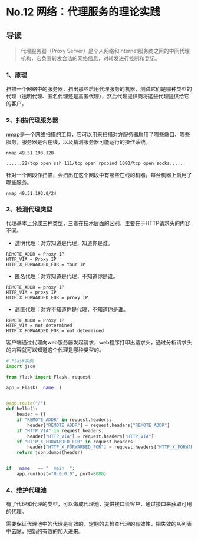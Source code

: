 # No.12 网络：代理服务的理论实践

## 导读

> 代理服务器（Proxy Server）是个人网络和Internet服务商之间的中间代理机构，它负责转发合法的网络信息，对转发进行控制和登记。

### 1、原理

扫描一个网络中的服务器，扫出那些启用代理服务的机器，测试它们是哪种类型的代理（透明代理、匿名代理还是高匿代理），然后代理提供商将这些代理提供给它的客户。

### 2、扫描代理服务器

nmap是一个网络扫描的工具，它可以用来扫描对方服务器启用了哪些端口、哪些服务，服务器是否在线，以及猜测服务器可能运行的操作系统。

```shell
nmap 49.51.193.128

......22/tcp open ssh 111/tcp open rpcbind 1080/tcp open socks......
```

针对一个网段作扫描，会扫出在这个网段中有哪些在线的机器，每台机器上启用了哪些服务。

```shell
nmap 49.51.193.0/24
```

### 3、检测代理类型

代理基本上分成三种类型，三者在技术层面的区别，主要在于HTTP请求头的内容不同。

- 透明代理：对方知道是代理，知道你是谁。

```shell
REMOTE_ADDR = Proxy IP
HTTP_VIA = Proxy IP
HTTP_X_FORWARDED_FOR = Your IP
```

- 匿名代理：对方知道是代理，不知道你是谁。

```shell
REMOTE_ADDR = proxy IP
HTTP_VIA = proxy IP
HTTP_X_FORWARDED_FOR = proxy IP
```

- 高匿代理：对方不知道你是代理，不知道你是谁。

```shell
REMOTE_ADDR = Proxy IP
HTTP_VIA = not determined
HTTP_X_FORWARDED_FOR = not determined
```

客户端通过代理向web服务器发起请求，web程序打印出请求头，通过分析请求头的内容就可以知道这个代理是哪种类型的。

```python
# Flask实例
import json

from flask import Flask, request

app = Flask(__name__)


@app.route("/")
def hello():
    header = {}
    if "REMOTE_ADDR" in request.headers:
        header["REMOTE_ADDR"] = request.headers["REMOTE_ADDR"]
    if "HTTP_VIA" in request.headers:
        header["HTTP_VIA"] = request.headers["HTTP_VIA"]
    if "HTTP_X_FORWARDED_FOR" in request.headers:
        header["HTTP_X_FORWARDED_FOR"] = request.headers["HTTP_X_FORWARDED_FOR"]
    return json.dumps(header)


if __name__ == "__main__":
    app.run(host="0.0.0.0", port=8080)

```

### 4、维护代理池

有了代理和代理的类型，可以做成代理池，提供接口给客户，通过接口来获取可用的代理。

需要保证代理池中的代理是有效的，定期的去检查代理的有效性，把失效的从列表中去除，把新的有效的加入进来。
